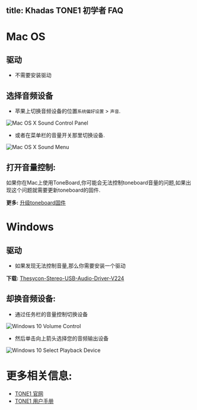 title: Khadas TONE1 初学者 FAQ
---

# Mac OS

## 驱动

* 不需要安装驱动

##  选择音频设备

* 苹果上切换音频设备的位置`系统偏好设置` > `声音`.

![Mac OS X Sound Control Panel](/images/tone1/tb_faq_01.jpg)

* 或者在菜单栏的音量开关那里切换设备.

![Mac OS X Sound Menu](/images/tone1/tb_faq_02.jpg)

## 打开音量控制:

如果你在Mac上使用ToneBoard,你可能会无法控制toneboard音量的问题,如果出现这个问题就需要更新toneboard的固件.

**更多:**
[升级toneboard固件](/tone1/HowtoUpgradeFirmware.html)


# Windows

## 驱动

* 如果发现无法控制音量,那么你需要安装一个驱动

**下载:**
[Thesycon-Stereo-USB-Audio-Driver-V224](https://dl.khadas.com/Firmware/ToneBoard/Driver/Thesycon-Stereo-USB-Audio-Driver-V224.rar)

## 却换音频设备:

* 通过任务栏的音量控制切换设备

![Windows 10 Volume Control](/images/tone1/xmos_volume.jpg)

* 然后单击向上箭头选择您的音频输出设备

![Windows 10 Select Playback Device](/images/tone1/xmos_selection.jpg)


# 更多相关信息:

* [TONE1 官网](https://www.khadas.com/tone1)
* [TONE1 用户手册](/tone1/UserManual.html)
